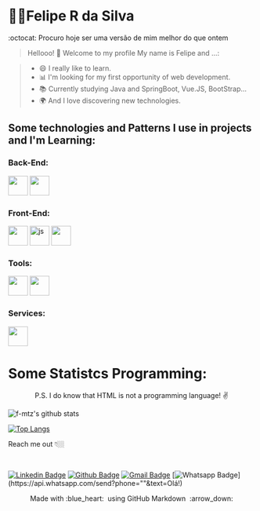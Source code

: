 

# 👨‍💻Felipe R da Silva

:octocat: Procuro hoje ser uma versão de mim melhor do que ontem


> Hellooo! 👋 Welcome to my profile
My name is Felipe and ...:

 > - 😄 I really like to learn. 
 > - 📊 I'm looking for my first opportunity of web development. 
 > - 📚 Currently studying Java and SpringBoot, Vue.JS, BootStrap... 
 > - 🌍 And I love discovering new technologies. 

## Some technologies and Patterns I use in projects and I'm Learning:

### Back-End:

<p align="left">
<img src="https://github.com/f-mtz/portifolio_resources/blob/master/icons/red-java(final).png" height="40px"> 
<img src="https://github.com/f-mtz/portifolio_resources/blob/master/icons/jwt.png" height="40px"> 
</p>

### Front-End:

<p align="left">
<img src="https://github.com/f-mtz/portifolio_resources/blob/master/icons/vuejs.png"  height="40px"> 
<img src="https://github.com/f-mtz/portifolio_resources/blob/master/icons/js.png" alt="js"  height="40px"> 
<img src="https://github.com/f-mtz/portifolio_resources/blob/master/icons/bootstrap.png?raw=true"  height="40px">
</p>

### Tools:

<p align="left">

<img src="https://github.com/f-mtz/portifolio_resources/blob/master/icons/springboot.png" height="40px"> 
<img src="https://github.com/f-mtz/portifolio_resources/blob/master/icons/vscode.png" height="40px">

</p>


### Services:

<p align="left">

<img src="https://github.com/f-mtz/portifolio_resources/blob/master/icons/gmail.png" height="40px">

</p>



# Some Statistcs Programming:

<p align="center"> P.S. I do know that HTML is not a programming language! ✌️ </p>

![f-mtz's github stats](https://github-readme-stats.vercel.app/api?username=f-mtz&show_icons=true&theme=tokyonight)

[![Top Langs](https://github-readme-stats.vercel.app/api/top-langs/?username=f-mtz)](https://github.com/f-mtz/github-readme-stats)


<p align="left">
Reach me out 👇🏼
</p>
<br>

[![Linkedin Badge](https://img.shields.io/badge/-LinkedIn-blue?style=flat-square&logo=Linkedin&logoColor=white&link=https://www.linkedin.com/in/felipe-ribeiro-1a9b471a0/)](https://www.linkedin.com/in/felipe-ribeiro-1a9b471a0/)
[![Github Badge](https://img.shields.io/badge/-Github-000?style=flat-square&logo=Github&logoColor=white&link=https://github.com/f-mtz)](https://github.com/f-mtz)
[![Gmail Badge](https://img.shields.io/badge/-Gmail-c14438?style=flat-square&logo=Gmail&logoColor=white&link=mailto:mtz.dev.si@gmail.com)](mailto:mtz.dev.si@gmail.com/)
[![Whatsapp Badge](https://img.shields.io/badge/-Whatsapp-4CA143?style=flat-square&labelColor=4CA143&logo=whatsapp&logoColor=white&link=https://api.whatsapp.com/send?phone=""&text=Olá!)](https://api.whatsapp.com/send?phone=""&text=Olá!)


<p align="center">
  Made with :blue_heart: &nbsp;using GitHub Markdown &nbsp;:arrow_down:
</p>



<!--
[![Instagram Badge](https://img.shields.io/badge/-Instagram-violet?style=flat-square&logo=Instagram&logoColor=white&link=https://www.instagram.com/x/)](https://www.instagram.com/x/) 
-->
<!-- 
[![Youtube Badge](https://img.shields.io/badge/-Youtube-FF0000?style=flat-square&labelColor=FF0000&logo=youtube&logoColor=white&link=https://PUT THE LINK YOUR CHANNEL HERE)](https://PUT THE LINK YOUR CHANNEL HERE TOO) 


  [![Github Stats By Anurag](https://github.com/f-mtz.vercel.app/api?username=quadrified&show_icons=true&title_color=fff&icon_color=79ff97&text_color=9f9f9f&bg_color=151515)](https://github.com/f-mtz/github-readme)
 [![Telegram Badge](https://img.shields.io/badge/-Telegram-1ca0f1?style=flat-square&labelColor=1ca0f1&logo=telegram&logoColor=white&link=https://t.me/wesleyosantos91)](https://t.me/wesleyosantos91)
  
<p align="center"> 
  <i> Let's connect and chat! :incoming_envelope: </i>
</p>

<p align="center">
  <a href="https://www.linkedin.com/in/quadrified"><img src="https://github.com/Quadrified/Quadrified/blob/master/assets/my_svgs/linkedin.svg" width="30px" alt="LinkedIn"></a> &nbsp; &nbsp;
  <a href="https://instagram.com/quadrified"><img src="https://github.com/Quadrified/Quadrified/blob/master/assets/my_svgs/instagram.svg" width="30px" alt="Instagram"></a> &nbsp; &nbsp;
  <a href="https://twitter.com/quadrified"><img src="https://github.com/Quadrified/Quadrified/blob/master/assets/my_svgs/twitter.svg" width="30px" alt="Twitter">     </a> &nbsp; &nbsp;
  <a href="https://api.whatsapp.com/send?phone=+917330770559"><img src="https://github.com/Quadrified/Quadrified/blob/master/assets/my_svgs/whatsapp.svg" width="30px" alt="Whatsapp"></a> &nbsp; &nbsp;
  <a href="https://t.me/quadrified"><img src="https://github.com/Quadrified/Quadrified/blob/master/assets/my_svgs/telegram.svg" width="30px" alt="Telegram"></a> &nbsp; &nbsp;
</p
  
 
-->

